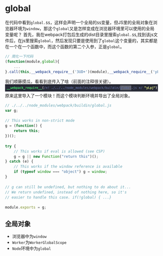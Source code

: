 # global
在代码中看到`global.$$`，这样会声明一个全局的`$$`变量，但JS里的全局对象在浏览器环境为`window`，那这个`global`又是怎样变成在浏览器环境里可以使用的全局变量呢？
首先，我在webpack打包后生成的dist目录里搜索`global.$$`,找到该js文件后，在js里搜索`global`，然后发现只要是使用到了`global`这个变量的，其实都是在一个在一个函数中，而这个函数的第二个入参，正是`global`。
```js
// 简化一下代码
(function(module,global){
	...
}.call(this,__webpack_require__('3UD+')(module),__webpack_require__('yLpj')))
```
我们顺藤摸瓜，看看到底传入了啥（前面的注释很关键）。
![global](../assets/global.png)
原来这里导入了一个模块！而这个模块判断环境并导出了全局对象。
```js
// ./../../node_modules/webpack/buildin/global.js
var g;

// This works in non-strict mode
g = (function() {
	return this;
})();

try {
	// This works if eval is allowed (see CSP)
	g = g || new Function("return this")();
} catch (e) {
	// This works if the window reference is available
	if (typeof window === "object") g = window;
}

// g can still be undefined, but nothing to do about it...
// We return undefined, instead of nothing here, so it's
// easier to handle this case. if(!global) { ...}

module.exports = g;
```
## 全局对象
- 浏览器中为`window`
- `Worker`为`WorkerGlobalScope`
- `Node`环境中为`global`
